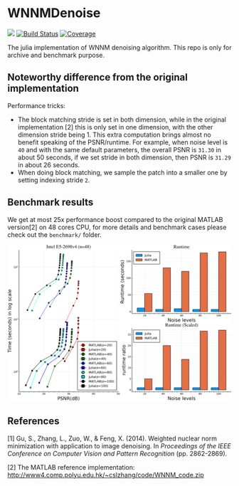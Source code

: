 # WNNMDenoise

![](https://img.shields.io/badge/Julia-1.6-blue)
[![Build Status](https://github.com/johnnychen94/WNNMDenoise.jl/workflows/CI/badge.svg)](https://github.com/johnnychen94/WNNMDenoise.jl/actions)
[![Coverage](https://codecov.io/gh/johnnychen94/WNNMDenoise.jl/branch/master/graph/badge.svg)](https://codecov.io/gh/johnnychen94/WNNMDenoise.jl)

The julia implementation of WNNM denoising algorithm. This repo is only for archive and benchmark
purpose.

## Noteworthy difference from the original implementation


Performance tricks:

- The block matching stride is set in both dimension, while in the original implementation [2] this
  is only set in one dimension, with the other dimension stride being 1. This extra computation
  brings almost no benefit speaking of the PSNR/runtime. For example, when noise level is `40` and
  with the same default parameters, the overall PSNR is `31.30` in about 50 seconds, if we set
  stride in both dimension, then PSNR is `31.29` in about 26 seconds.
- When doing block matching, we sample the patch into a smaller one by setting indexing stride `2`.

## Benchmark results

We get at most 25x performance boost compared to the original MATLAB version[2] on 48 cores CPU, for more details and benchmark cases please check out the `benchmark/` folder.

<img src="benchmark/results/Intel%20E5-2698v4.png" alt="benchmark_Intel_E5-2698v4.png" width="1000">

## References

[1] Gu, S., Zhang, L., Zuo, W., & Feng, X. (2014). Weighted nuclear norm minimization with application to image denoising. In _Proceedings of the IEEE Conference on Computer Vision and Pattern Recognition_ (pp. 2862-2869).

[2] The MATLAB reference implementation: http://www4.comp.polyu.edu.hk/~cslzhang/code/WNNM_code.zip
